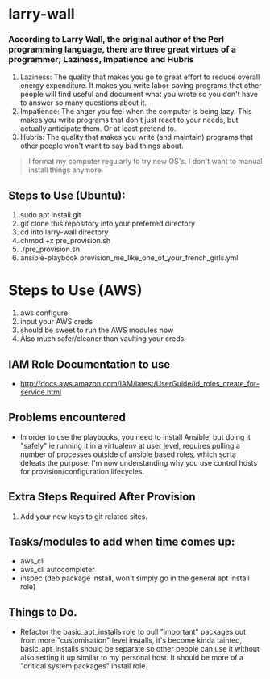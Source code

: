 # larry-wall

### According to Larry Wall, the original author of the Perl programming language, there are three great virtues of a programmer; Laziness, Impatience and Hubris

1. Laziness: The quality that makes you go to great effort to reduce overall energy expenditure. It makes you write labor-saving programs that other people will find useful and document what you wrote so you don't have to answer so many questions about it.
2. Impatience: The anger you feel when the computer is being lazy. This makes you write programs that don't just react to your needs, but actually anticipate them. Or at least pretend to.
3. Hubris: The quality that makes you write (and maintain) programs that other people won't want to say bad things about.

> I format my computer regularly to try new OS's. I don't want to manual install things anymore.

## Steps to Use (Ubuntu):
1. sudo apt install git
2. git clone this repository into your preferred directory
3. cd into larry-wall directory
4. chmod +x pre_provision.sh
5. ./pre_provision.sh
6. ansible-playbook provision_me_like_one_of_your_french_girls.yml

# Steps to Use (AWS)
1. aws configure
2. input your AWS creds
3. should be sweet to run the AWS modules now
4. Also much safer/cleaner than vaulting your creds

## IAM Role Documentation to use
* http://docs.aws.amazon.com/IAM/latest/UserGuide/id_roles_create_for-service.html

## Problems encountered
* In order to use the playbooks, you need to install Ansible, but doing it "safely" ie running it in a virtualenv at user level, requires pulling a number of processes outside of ansible based roles, which sorta defeats the purpose. I'm now understanding why you use control hosts for provision/configuration lifecycles.

## Extra Steps Required After Provision
1. Add your new keys to git related sites.

## Tasks/modules to add when time comes up:
* aws_cli
* aws_cli autocompleter
* inspec (deb package install, won't simply go in the general apt install role)
## Things to Do.
* Refactor the basic_apt_installs role to pull "important" packages out from more "customisation" level installs, it's become kinda tainted, basic_apt_installs should be separate so other people can use it without also setting it up similar to my personal host. It should be more of a "critical system packages" install role.
